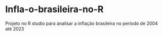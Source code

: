 # Infla-o-brasileira-no-R
Projeto no R studio para analisar a inflação brasileira no período de 2004 até 2023
